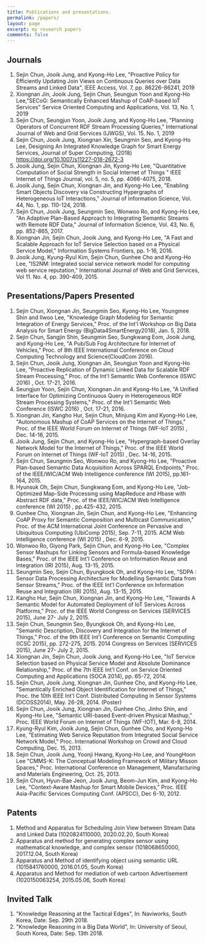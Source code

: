 ```yaml
---
title: Publications and presentations.  
permalink: /papers/
layout: page
excerpt: my research papers
comments: false
---
```


## Journals

1. Sejin Chun, Jooik Jung, and Kyong-Ho Lee, "Proactive Policy for Efficiently Updating Join Views on Continuous Queries over Data Streams and Linked Data", IEEE Access, Vol. 7, pp. 86226-86241, 2019
1. Xiongnan Jin, Jooik Jung, Sejin Chun, Seungjun Yoon and Kyong-Ho Lee,"SECoG: Semantically Enhanced Mashup of CoAP-based IoT Services" Service Oriented Computing and Applications, Vol. 13, No. 1, 2019
1. Sejin Chun, Seungjun Yoon, Jooik Jung, and Kyong-Ho Lee, "Planning Operators of Concurrent RDF Stream Processing Queries," International Journal of Web and Grid Services (IJWGS), Vol. 15. No. 1, 2019
1. Sejin Chun, Jooik Jung, Xiongnan Xin, Seungmin Seo, and Kyong-Ho Lee, Designing An Integrated Knowledge Graph for Smart Energy Services, Journal of Super Computing, (2018) https://doi.org/10.1007/s11227-018-2672-3
1. Jooik Jung, Sejin Chun, Xiongnan Jin, Kyong-Ho Lee, "Quantitative Computation of Social Strength in Social Internet of Things " IEEE Internet of Things Journal, vol. 5, no. 5, pp. 4066-4075, 2018.
1. Jooik Jung, Sejin Chun, Xiongnan Jin, and Kyong-Ho Lee, "Enabling Smart Objects Discovery via Constructing Hypergraphs of Heterogeneous IoT Interactions," Journal of Information Science, Vol. 44, No. 1, pp. 110-124, 2018.
1. Sejin Chun, Jooik Jung, Seungmin Seo, Wonwoo Ro, and Kyong-Ho Lee, "An Adaptive Plan-Based Approach to Integrating Semantic Streams with Remote RDF Data," Journal of Information Science, Vol. 43, No. 6, pp. 852-865, 2017.
1. Xiongnan Jin, Sejin Chun, Jooik Jung, and Kyong-Ho Lee, "A Fast and Scalable Approach for IoT Service Selection based on a Physical Service Model," Information Systems Frontiers, pp. 1-16, 2016.
1. Jooik Jung, Kyung-Ryul Kim, Sejin Chun, Gunhee Cho and Kyong-Ho Lee, "IS2NM: Integrated social service network model for computing web service reputation," International Journal of Web and Grid Services, Vol 11. No. 4, pp. 390-409, 2015.

## Presentations/Papers Presented
1. Sejin Chun, Xiongnan Jin, Seungmin Seo, Kyong-Ho Lee, Youngmee Shin and Ilwoo Lee, "Knowledge Graph Modeling for Semantic Integration of Energy Services," Proc. of the Int'l Workshop on Big Data Analysis for Smart Energy (BigData4SmartEnergy2018), Jan. 5, 2018.
1. Sejin Chun, Sangjin Shin, Seungmin Seo, Sungkwang Eom, Jooik Jung, and Kyong-Ho Lee, "A Pub/Sub Fog Architecture for Internet of Vehicles," Proc. of 8th IEEE International Conference on Cloud Computing Technology and Science(CloudCom 2016).
1. Sejin Chun, Jooik Jung, Xiongnan Jin, Seungjun Yoon and Kyong-Ho Lee, "Proactive Replication of Dynamic Linked Data for Scalable RDF Stream Processing," Proc. of the Int'l Semantic Web Conference (ISWC 2016) , Oct. 17-21, 2016.
1. Seungjun Yoon, Sejin Chun, Xiongnan Jin and Kyong-Ho Lee, "A Unified Interface for Optimizing Continuous Query in Heterogeneous RDF Stream Processing Systems," Proc. of the Int'l Semantic Web Conference (ISWC 2016) , Oct. 17-21, 2016.
1. Xiongnan Jin, Kangho Hur, Sejin Chun, Minjung Kim and Kyong-Ho Lee, "Autonomous Mashup of CoAP Services on the Internet of Things," Proc. of the IEEE World Forum on Internet of Things (WF-IoT 2015) , Dec. 14-16, 2015.
1. Jooik Jung, Sejin Chun, and Kyong-Ho Lee, "Hypergraph-based Overlay Network Model for the Internet of Things," Proc. of the IEEE World Forum on Internet of Things (WF-IoT 2015) , Dec. 14-16, 2015.
1. Sejin Chun, Seungmin Seo, Wonwoo Ro, and Kyong-Ho Lee, "Proactive Plan-based Semantic Data Acquisition Across SPARQL Endpoints," Proc. of the IEEE/WIC/ACM Web Intelligence conference (WI 2015), pp.161-164, 2015.
1. Hyunsuk Oh, Sejin Chun, Sungkwang Eom, and Kyong-Ho Lee, "Job-Optimized Map-Side Processing using MapReduce and Hbase with Abstract RDF data," Proc. of the IEEE/WIC/ACM Web Intelligence conference (WI 2015) , pp.425-432, 2015.
1. Gunhee Cho, Xiongnan Jin, Sejin Chun, and Kyong-Ho Lee, "Enhancing CoAP Proxy for Semantic Composition and Multicast Communication," Proc. of the ACM International Joint Conference on Pervasive and Ubiquitous Computing (UbiComp 2015), Sep. 7-11, 2015. ACM Web Intelligence conference (WI 2015) , Dec. 6-9, 2015.
1. Wonwoo Ro, Giyong Park, Sejin Chun, and Kyong-Ho Lee, "Complex Sensor Mashups for Linking Sensors and Formula-based Knowledge Bases," Proc. of the IEEE Int'l Conference on Information Reuse and Integration (IRI 2015), Aug. 13-15, 2015.
1. Seungmin Seo, Sejin Chun, Byungkook Oh, and Kyong-Ho Lee, "SDPA : Sensor Data Processing Architecture for Modelling Semantic Data from Sensor Streams," Proc. of the IEEE Int'l Conference on Information Reuse and Integration (IRI 2015), Aug. 13-15, 2015.
1. Kangho Hur, Sejin Chun, Xiongnan Jin, and Kyong-Ho Lee, "Towards A Semantic Model for Automated Deployment of IoT Services Across Platforms," Proc. of the IEEE World Congress on Services (SERVICES 2015), June 27- July 2, 2015.
1. Sejin Chun, Seungmin Seo, Byungkook Oh, and Kyong-Ho Lee, "Semantic Description, Discovery and Integration for the Internet of Things," Proc. of the 9th IEEE Int'l Conference on Semantic Computing (ICSC 2015), pp. 272-275, 2015. 2014 Congress on Services (SERVICES 2015), June 27- July 2, 2015.
1. Xiongnan Jin, Sejin Chun, Jooik Jung, and Kyong-Ho Lee, "IoT Service Selection based on Physical Service Model and Absolute Dominance Relationship," Proc. of the 7th IEEE Int'l Conf. on Service Oriented Computing and Applications (SOCA 2014), pp. 65-72, 2014.
1. Sejin Chun, Jooik Jung, Xiongnan Jin, Gunhee Cho, and Kyong-Ho Lee, "Semantically Enriched Object Identification for Internet of Things," Proc. the 10th IEEE Int'l Conf. Distributed Computing in Sensor Systems (DCOSS2014), May. 26-28, 2014. (Poster)
1. Sejin Chun, Jooik Jung, Xiongnan Jin, Gunhee Cho, Jinho Shin, and Kyong-Ho Lee, "Semantic URI-based Event-driven Physical Mashup," Proc. IEEE World Forum on Internet of Things (WF-IOT), Mar. 6-8, 2014.
1. Kyung-Ryul Kim, Jooik Jung, Sejin Chun, Gunhee Cho, and Kyong-Ho Lee, "Estimating Web Service Reputation from Integrated Social Service Network Model," Proc. International Workshop on Crowd and Cloud Computing, Dec. 15, 2013.
1. Sejin Chun, Jooik Jung, Yoonji Hwang, Kyong-Ho Lee, and YoungHoon Lee "CMMS-K: The Conceptual Modeling Framework of Military Misson Spaces," Proc. International Conference on Management, Manufacturing and Materials Engineering, Oct. 25, 2013.
1. Sejin Chun, Hyun-Bae Jeon, Jooik Jung, Beom-Jun Kim, and Kyong-Ho Lee, "Context-Aware Mashup for Smart Mobile Devices," Proc. IEEE Asia-Pacific Services Computing Conf. (APSCC), Dec 6-10, 2012.

## Patents
1. Method and Apparatus for Scheduling Join View between Stream Data and Linked Data (1020824110000, 2020.02.20, South Korea)
1. Apparatus and method for generating complex sensor using mathematical knowledge, and complex sensor (1018068650000, 2017.12.04, South Korea)
1. Apparatus and Method of identifying object using semantic URL (1015841760000, 2016.01.05, South Korea)
1. Apparatus and Method for mediation of web cartoon Advertisement (1020150063254, 2015.05.06, South Korea)

## Invited Talk
1. "Knowledge Reasoning at the Tactical Edges", In: Naviworks, South Korea, Date: Sep. 29th 2018.
1. "Knowledge Reasoning in a Big Data World", In: University of Seoul, South Korea, Date: Sep. 13th 2018.

